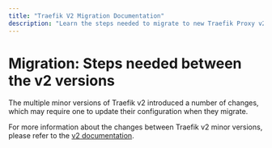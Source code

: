 ```yaml
---
title: "Traefik V2 Migration Documentation"
description: "Learn the steps needed to migrate to new Traefik Proxy v2 versions, i.e. v2.0 to v2.1 or v2.1 to v2.2. Read the technical documentation."
---
```


# Migration: Steps needed between the v2 versions

The multiple minor versions of Traefik v2 introduced a number of changes,
which may require one to update their configuration when they migrate.

For more information about the changes between Traefik v2 minor versions, please refer to the [v2 documentation](https://doc.traefik.io/traefik/v2.11/migration/v2/).

